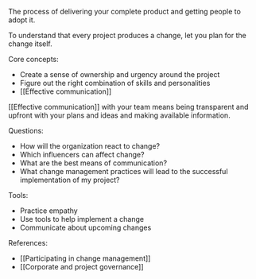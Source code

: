 The process of delivering your complete product and getting people to adopt it.

To understand that every project produces a change, let you plan for the change itself.

Core concepts:
- Create a sense of ownership and urgency around the project
- Figure out the right combination of skills and personalities
- [[Effective communication]] 

[[Effective communication]] with your team means being transparent and upfront with your plans and ideas and making available information. 

Questions:
- How will the organization react to change?
- Which influencers can affect change?
- What are the best means of communication?
- What change management practices will lead to the successful implementation of my project?

Tools:
- Practice empathy
- Use tools to help implement a change
- Communicate about upcoming changes

References:
- [[Participating in change management]]
- [[Corporate and project governance]]